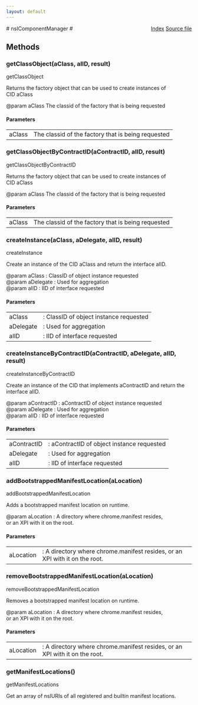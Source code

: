 ```yaml
---
layout: default
---
```

<div class='links' style='float:right'><a href="../index.html">Index</a>
<a href="http://dxr.mozilla.org/mozilla-central/source/xpcom/components/nsIComponentManager.idl">Source file</a>
</div>
# nsIComponentManager #

## Methods ##

### getClassObject(aClass, aIID, result) ###
  
getClassObject  
  
Returns the factory object that can be used to create instances of  
CID aClass  
  
@param aClass The classid of the factory that is being requested  
  

#### Parameters ####

<table>

<tr>
<td>aClass</td>
<td>The classid of the factory that is being requested  
</td>
</tr>

</table>

### getClassObjectByContractID(aContractID, aIID, result) ###
  
getClassObjectByContractID  
  
Returns the factory object that can be used to create instances of  
CID aClass  
  
@param aClass The classid of the factory that is being requested  
  

#### Parameters ####

<table>

<tr>
<td>aClass</td>
<td>The classid of the factory that is being requested  
</td>
</tr>

</table>

### createInstance(aClass, aDelegate, aIID, result) ###
  
createInstance  
  
Create an instance of the CID aClass and return the interface aIID.  
  
@param aClass : ClassID of object instance requested  
@param aDelegate : Used for aggregation  
@param aIID : IID of interface requested  
  

#### Parameters ####

<table>

<tr>
<td>aClass</td>
<td>: ClassID of object instance requested  
</td>
</tr>

<tr>
<td>aDelegate</td>
<td>: Used for aggregation  
</td>
</tr>

<tr>
<td>aIID</td>
<td>: IID of interface requested  
</td>
</tr>

</table>

### createInstanceByContractID(aContractID, aDelegate, aIID, result) ###
  
createInstanceByContractID  
  
Create an instance of the CID that implements aContractID and return the  
interface aIID.   
  
@param aContractID : aContractID of object instance requested  
@param aDelegate : Used for aggregation  
@param aIID : IID of interface requested  
  

#### Parameters ####

<table>

<tr>
<td>aContractID</td>
<td>: aContractID of object instance requested  
</td>
</tr>

<tr>
<td>aDelegate</td>
<td>: Used for aggregation  
</td>
</tr>

<tr>
<td>aIID</td>
<td>: IID of interface requested  
</td>
</tr>

</table>

### addBootstrappedManifestLocation(aLocation) ###
  
addBootstrappedManifestLocation  
  
Adds a bootstrapped manifest location on runtime.  
  
@param aLocation : A directory where chrome.manifest resides,  
                   or an XPI with it on the root.  
  

#### Parameters ####

<table>

<tr>
<td>aLocation</td>
<td>: A directory where chrome.manifest resides,  
                   or an XPI with it on the root.  
</td>
</tr>

</table>

### removeBootstrappedManifestLocation(aLocation) ###
  
removeBootstrappedManifestLocation  
  
Removes a bootstrapped manifest location on runtime.  
  
@param aLocation : A directory where chrome.manifest resides,  
                   or an XPI with it on the root.  
  

#### Parameters ####

<table>

<tr>
<td>aLocation</td>
<td>: A directory where chrome.manifest resides,  
                   or an XPI with it on the root.  
</td>
</tr>

</table>

### getManifestLocations() ###
  
getManifestLocations  
  
Get an array of nsIURIs of all registered and builtin manifest locations.  
  
